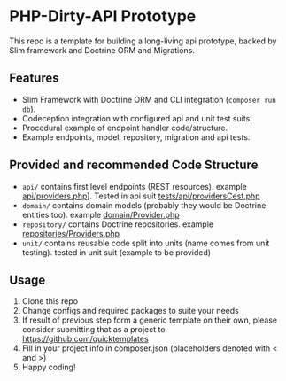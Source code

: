 PHP-Dirty-API Prototype
=======================

This repo is a template for building a long-living api prototype, backed by Slim
framework and Doctrine ORM and Migrations.

## Features
* Slim Framework with Doctrine ORM and CLI integration (`composer run db`).
* Codeception integration with configured api and unit test suits.
* Procedural example of endpoint handler code/structure.
* Example endpoints, model, repository, migration and api tests.

## Provided and recommended Code Structure
* `api/` contains first level endpoints (REST resources). example [api/providers.php](api/providers.php)]. Tested in api suit [tests/api/providersCest.php](tests/api/providersCest.php)
* `domain/` contains domain models (probably they would be Doctrine entities too). example [domain/Provider.php](api/Provider.php)
* `repository/` contains Doctrine repositories. example [repositories/Providers.php](repositories/Providers.php)
* `unit/` contains reusable code split into units (name comes from unit testing). tested in unit suit (example to be provided)

## Usage
1. Clone this repo
2. Change configs and required packages to suite your needs
3. If result of previous step form a generic template on their own,
please consider submitting that as a project to https://github.com/quicktemplates
4. Fill in your project info in composer.json (placeholders denoted with < and >)
5. Happy coding!
